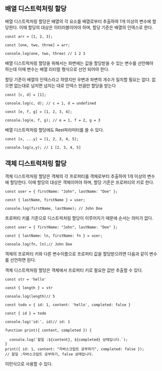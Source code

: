
## 배열 디스트럭처링 할당

배열 디스트럭처링 할당은 배열의 각 요소를 배열로부터 추출하여 1개 이상의 변수에 할당한다. 
이때 할당의 대상은 이터러블이어야 하며, 할당 기준은 배열의 인덱스로 한다.


```
const arr = [1, 2, 3];

const [one, two, three] = arr;

console.log(one, two, three) // 1 2 3
```
배열 디스트럭처링 할당을 위해서는 좌변에는 값을 할당받을 수 있는 변수를 선언해야 하는데 이때 변수는 배열 리터럴 
형식으로 선언 되어야 한다.

할당 기준이 배열의 인덱스라고 하였지만 우변과 좌변의 개수가 일치할 필요는 없다. 없으면 없는대로 넘치면 넘치는 대로
인덱스 만큼만 할당을 받는다

```
const [c, d] = [1];

console.log(c, d); // c = 1, d = undefined

const [e, f, g] = [1, 2, 3, 4];

console.log(e, f, g); // e = 1, f = 2, g = 3
```
배열 디스트럭처링 할당에도  Rest파라미터를 쓸 수 있다.

```
const [x, ...y] = [1, 2, 3, 4, 5];

console.log(x,y); // 1 [2, 3, 4, 5]
```



## 객체 디스트럭처링 할당

객체 디스트럭처링 할당은 객체의 각 프로퍼티를 객체로부터 추출하여 1개 이상의 변수에 할당한다. 
이때 할당의 대상은 객체이어야 하며, 할당 기준은 프로퍼티의 키로 한다.

```
const user = { firstName: "John", lastName: "Doe" };

const { lastName, firstName } = user;
	 
console.log(firstName, lastName); // John Doe
```
프로퍼티 키를 기준으로 디스트럭처링 할당이 이루어지기 때문에 순서는 의미가 없다.

```
const user = { firstName: "John", lastName: "Doe" };

const { lastName: ln, firstName: fn } = user;

console.log(fn, ln);// John Doe
```
객체의 프로퍼티 키와 다른 변수이름으로 프로퍼티 값을 할당받으려면 다음과 같이 변수를 선언하면 된다.

객체 디스트럭처링 할당은 객체에서 프로퍼티 키로 필요한 값만 추출할 수 있다.

```
const str = 'hello'

const { length } = str

console.log(length)// 5

const todo = { id: 1, content: 'hello', completed: false }

const { id } = todo

console.log('id:', id)// id: 1
```

```
function print({ content, completed }) {

  console.log(`할일 :${content}, ${completed} 상태입니다.`);
}
print({ id: 1, content: "자바스크립트 공부하기", completed: false }); 
// 할일 :자바스크립트 공부하기, false 상태입니다.
```
이런식으로 사용할 수 있다.
